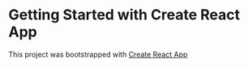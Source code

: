 # Getting Started with Create React App

This project was bootstrapped with [Create React App](https://baiel18.github.io/my-project-react)
  
  
